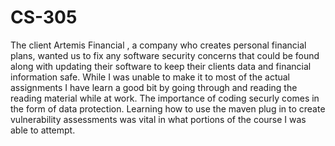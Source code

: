 # CS-305
The client Artemis Financial , a company who creates personal financial plans, wanted us to fix any software security concerns that could be found along with updating their software to keep their clients data and financial information safe. While I was unable to make it to most of the actual assignments I have learn a good bit by going through and reading the reading material while at work. The importance of coding securly comes in the form of data protection. Learning how to use the maven plug in to create vulnerability assessments was vital in what portions of the course I was able to attempt. 
